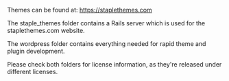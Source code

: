 Themes can be found at: https://staplethemes.com 

The staple_themes folder contains a Rails server which is used for the staplethemes.com website.

The wordpress folder contains everything needed for rapid theme and plugin development.

Please check both folders for license information, as they're released under different licenses.